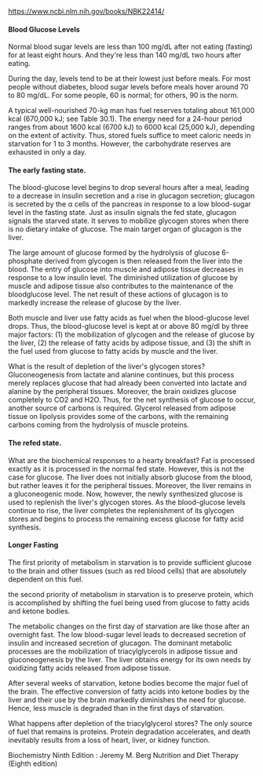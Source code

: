 https://www.ncbi.nlm.nih.gov/books/NBK22414/

#### Blood Glucose Levels

Normal blood sugar levels are less than 100 mg/dL after not eating (fasting) for at least eight hours. And they're less than 140 mg/dL two hours after eating.

During the day, levels tend to be at their lowest just before meals. For most people without diabetes, blood sugar levels before meals hover around 70 to 80 mg/dL. For some people, 60 is normal; for others, 90 is the norm.

A typical well-nourished 70-kg man has fuel reserves totaling about 161,000 kcal (670,000 kJ; see Table 30.1). The energy need for a 24-hour period ranges from about 1600 kcal (6700 kJ) to 6000 kcal (25,000 kJ), depending on the extent of activity. Thus, stored fuels suffice to meet caloric needs in starvation for 1 to 3 months. However, the carbohydrate reserves are exhausted in only a day.


#### The early fasting state. 

The blood-glucose level begins to drop several hours after a meal, leading to a decrease in insulin secretion and a rise in glucagon secretion; glucagon is secreted by the α cells of the pancreas in response to a low blood-sugar level in the fasting state. Just as insulin signals the fed state, glucagon signals the starved state. It serves to mobilize glycogen stores when there is no dietary intake of glucose. The main target organ of glucagon is the liver.

The large amount of glucose formed by the hydrolysis of glucose 6-phosphate derived from glycogen is then released from the liver into the blood. The entry of glucose into muscle and adipose tissue decreases in response to a low insulin level. The diminished utilization of glucose by muscle and adipose tissue also contributes to the maintenance of the bloodglucose level. The net result of these actions of glucagon is to markedly increase the release of glucose by the liver.

Both muscle and liver use fatty acids as fuel when the blood-glucose level drops. Thus, the blood-glucose level is kept at or above 80 mg/dl by three major factors: (1) the mobilization of glycogen and the release of glucose by the liver, (2) the release of fatty acids by adipose tissue, and (3) the shift in the fuel used from glucose to fatty acids by muscle and the liver.

What is the result of depletion of the liver's glycogen stores? Gluconeogenesis from lactate and alanine continues, but this process merely replaces glucose that had already been converted into lactate and alanine by the peripheral tissues. Moreover, the brain oxidizes glucose completely to CO2 and H2O. Thus, for the net synthesis of glucose to occur, another source of carbons is required. Glycerol released from adipose tissue on lipolysis provides some of the carbons, with the remaining carbons coming from the hydrolysis of muscle proteins.

#### The refed state.
What are the biochemical responses to a hearty breakfast? Fat is processed exactly as it is processed in the normal fed state. However, this is not the case for glucose. The liver does not initially absorb glucose from the blood, but rather leaves it for the peripheral tissues. Moreover, the liver remains in a gluconeogenic mode. Now, however, the newly synthesized glucose is used to replenish the liver's glycogen stores. As the blood-glucose levels continue to rise, the liver completes the replenishment of its glycogen stores and begins to process the remaining excess glucose for fatty acid synthesis.

#### Longer Fasting

The first priority of metabolism in starvation is to provide sufficient glucose to the brain and other tissues (such as red blood cells) that are absolutely dependent on this fuel.

the second priority of metabolism in starvation is to preserve protein, which is accomplished by shifting the fuel being used from glucose to fatty acids and ketone bodies.

The metabolic changes on the first day of starvation are like those after an overnight fast. The low blood-sugar level leads to decreased secretion of insulin and increased secretion of glucagon. The dominant metabolic processes are the mobilization of triacylglycerols in adipose tissue and gluconeogenesis by the liver. The liver obtains energy for its own needs by oxidizing fatty acids released from adipose tissue.

After several weeks of starvation, ketone bodies become the major fuel of the brain. The effective conversion of fatty acids into ketone bodies by the liver and their use by the brain markedly diminishes the need for glucose. Hence, less muscle is degraded than in the first days of starvation. 

What happens after depletion of the triacylglycerol stores? The only source of fuel that remains is proteins. Protein degradation accelerates, and death inevitably results from a loss of heart, liver, or kidney function.






Biochemistry Ninth Edition : Jeremy M. Berg 
Nutrition and Diet Therapy (Eighth edition)
